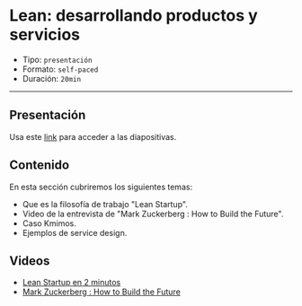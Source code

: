 # Lean: desarrollando productos y servicios

* Tipo: `presentación`
* Formato: `self-paced`
* Duración: `20min`

***

## Presentación
Usa este [link](https://docs.google.com/presentation/d/1eds-3eyTIBPaDAKhQhxf9n63mPhulgByfjMAgNx1cWk/edit#slide=id.g36619f1cd5_0_32) para acceder a las diapositivas.

## Contenido
En esta sección cubriremos los siguientes temas:

* Que es la filosofía de trabajo "Lean Startup".
* Video de la entrevista de "Mark Zuckerberg : How to Build the Future".
* Caso Kmimos.
* Ejemplos de service design.

## Videos
* [Lean Startup en 2 minutos](https://youtu.be/l9ET1WqRvSQ)
* [Mark Zuckerberg : How to Build the Future](https://youtu.be/Lb4IcGF5iTQ)
